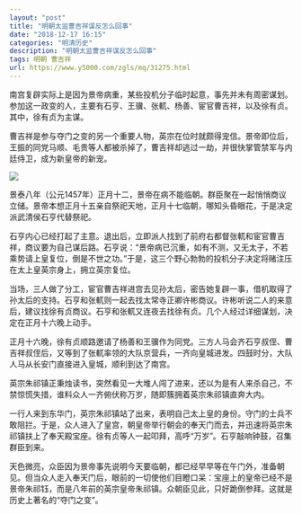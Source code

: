 ```yaml
---
layout: "post"
title: "明朝太监曹吉祥谋反怎么回事"
date: "2018-12-17 16:15"
categories: "明清历史"
description: "明朝太监曹吉祥谋反怎么回事"
tags: 明朝 曹吉祥
url: https://www.y5000.com/zgls/mq/31275.html
---
```






南宫复辟实际上是因为景帝病重，某些投机分子临时起意，事先并未有周密谋划。参加这一政变的人，主要有石亨、王骥、张軏、杨善、宦官曹吉祥，以及徐有贞。其中，徐有贞为主谋。

曹吉祥是参与夺门之变的另一个重要人物，英宗在位时就颇得宠信。景帝即位后，王振的同党马顺、毛贵等人都被杀掉了，曹吉祥却逃过一劫，并很快掌管禁军与内廷侍卫，成为新皇帝的新宠。

![](https://img.y5000.com/uploads/allimg/180704/8-1PF41J933519.jpg)

景泰八年（公元1457年）正月十二，景帝在病不能临朝。群臣聚在一起悄悄商议立储。景帝本想正月十五亲自祭祀天地，正月十七临朝，哪知头昏眼花，于是决定派武清侯石亨代替祭祀。

石亨内心已经打起了主意。退出后，立即派人找到了前府右都督张軏和宦官曹吉祥，商议要为自己谋后路。石亨说：“景帝病已沉重，如有不测，又无太子，不若乘势请上皇复位，倒是不世之功。”于是，这三个野心勃勃的投机分子决定将赌注压在太上皇英宗身上，拥立英宗复位。

当场，三人做了分工，宦官曹吉祥进宫去见孙太后，密告她复辟一事，借机取得了孙太后的支持。石亨和张軏则一起去找太常寺正卿许彬商议。许彬听说二人的来意后，建议找徐有贞商议。石亨和张軏又连夜去找徐有贞。几个人经过详细谋划，决定在正月十六晚上动手。

正月十六晚，徐有贞顺路邀请了杨善和王骥作为同党。三方人马会齐石亨叔侄、曹吉祥叔侄后，又等到了张軏率领的大队京营兵，一齐向皇城进发。四鼓时分，大队人马从长安门直接进入皇城，顺利到达了南宫。

英宗朱祁镇正秉烛读书，突然看见一大堆人闯了进来，还以为是有人来杀自己，不禁惊慌失措，谁料众人一齐俯伏称万岁，随即簇拥着英宗朱祁镇直奔大内。

一行人来到东华门，英宗朱祁镇站了出来，表明自己太上皇的身份。守门的士兵不敢阻拦。于是，众人进入了皇宫，朝皇帝举行朝会的奉天门而去，并迅速将英宗朱祁镇扶上了奉天殿宝座。徐有贞等人一起叩拜，高呼“万岁”。石亨敲响钟鼓，召集群臣到来。

天色微亮，众臣因为景帝事先说明今天要临朝，都已经早早等在午门外，准备朝见。但当众人走入奉天门后，眼前的一切使他们目瞪口呆：宝座上的皇帝已经不是景帝朱祁钰，而是八年前的英宗皇帝朱祁镇。众朝臣见此，只好跪倒参拜。这就是历史上著名的“夺门之变”。
